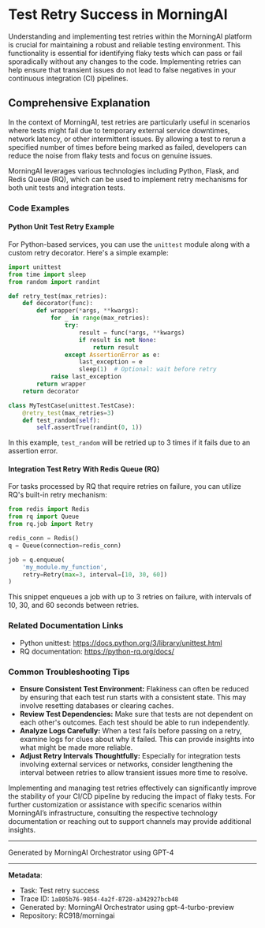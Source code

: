 # Test Retry Success in MorningAI

Understanding and implementing test retries within the MorningAI platform is crucial for maintaining a robust and reliable testing environment. This functionality is essential for identifying flaky tests which can pass or fail sporadically without any changes to the code. Implementing retries can help ensure that transient issues do not lead to false negatives in your continuous integration (CI) pipelines.

## Comprehensive Explanation

In the context of MorningAI, test retries are particularly useful in scenarios where tests might fail due to temporary external service downtimes, network latency, or other intermittent issues. By allowing a test to rerun a specified number of times before being marked as failed, developers can reduce the noise from flaky tests and focus on genuine issues.

MorningAI leverages various technologies including Python, Flask, and Redis Queue (RQ), which can be used to implement retry mechanisms for both unit tests and integration tests.

### Code Examples

#### Python Unit Test Retry Example

For Python-based services, you can use the `unittest` module along with a custom retry decorator. Here's a simple example:

```python
import unittest
from time import sleep
from random import randint

def retry_test(max_retries):
    def decorator(func):
        def wrapper(*args, **kwargs):
            for _ in range(max_retries):
                try:
                    result = func(*args, **kwargs)
                    if result is not None:
                        return result
                except AssertionError as e:
                    last_exception = e
                    sleep(1)  # Optional: wait before retry
            raise last_exception
        return wrapper
    return decorator

class MyTestCase(unittest.TestCase):
    @retry_test(max_retries=3)
    def test_random(self):
        self.assertTrue(randint(0, 1))
```

In this example, `test_random` will be retried up to 3 times if it fails due to an assertion error.

#### Integration Test Retry With Redis Queue (RQ)

For tasks processed by RQ that require retries on failure, you can utilize RQ's built-in retry mechanism:

```python
from redis import Redis
from rq import Queue
from rq.job import Retry

redis_conn = Redis()
q = Queue(connection=redis_conn)

job = q.enqueue(
    'my_module.my_function',
    retry=Retry(max=3, interval=[10, 30, 60])
)
```

This snippet enqueues a job with up to 3 retries on failure, with intervals of 10, 30, and 60 seconds between retries.

### Related Documentation Links

- Python unittest: https://docs.python.org/3/library/unittest.html
- RQ documentation: https://python-rq.org/docs/

### Common Troubleshooting Tips

- **Ensure Consistent Test Environment:** Flakiness can often be reduced by ensuring that each test run starts with a consistent state. This may involve resetting databases or clearing caches.
- **Review Test Dependencies:** Make sure that tests are not dependent on each other's outcomes. Each test should be able to run independently.
- **Analyze Logs Carefully:** When a test fails before passing on a retry, examine logs for clues about why it failed. This can provide insights into what might be made more reliable.
- **Adjust Retry Intervals Thoughtfully:** Especially for integration tests involving external services or networks, consider lengthening the interval between retries to allow transient issues more time to resolve.

Implementing and managing test retries effectively can significantly improve the stability of your CI/CD pipeline by reducing the impact of flaky tests. For further customization or assistance with specific scenarios within MorningAI’s infrastructure, consulting the respective technology documentation or reaching out to support channels may provide additional insights.

---
Generated by MorningAI Orchestrator using GPT-4

---

**Metadata**:
- Task: Test retry success
- Trace ID: `1a805b76-9854-4a2f-8728-a342927bcb48`
- Generated by: MorningAI Orchestrator using gpt-4-turbo-preview
- Repository: RC918/morningai

